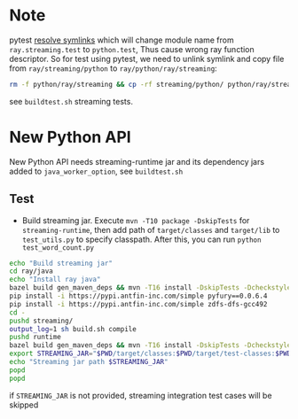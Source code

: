 # Note
pytest [resolve symlinks](https://github.com/pytest-dev/pytest/issues/5266) which will change module name from `ray.streaming.test` to `python.test`, Thus cause wrong ray function descriptor. So for test using pytest, we need to unlink symlink and copy file from `ray/streaming/python` to `ray/python/ray/streaming`:
```bash
rm -f python/ray/streaming && cp -rf streaming/python/ python/ray/streaming
```
see `buildtest.sh` streaming tests.

# New Python API
New Python API needs streaming-runtime jar and its dependency jars added to `java_worker_option`,  see `buildtest.sh`
## Test
* Build streaming jar. Execute `mvn -T10 package -DskipTests` for `streaming-runtime`, then
add path of `target/classes` and `target/lib` to `test_utils.py` to specify classpath. After this, you can run `python test_word_count.py`
```bash
echo "Build streaming jar"
cd ray/java
echo "Install ray java"
bazel build gen_maven_deps && mvn -T16 install -DskipTests -Dcheckstyle.skip
pip install -i https://pypi.antfin-inc.com/simple pyfury==0.0.6.4
pip install -i https://pypi.antfin-inc.com/simple zdfs-dfs-gcc492
cd -
pushd streaming/
output_log=1 sh build.sh compile
pushd runtime
bazel build gen_maven_deps && mvn -T16 install -DskipTests -Dcheckstyle.skip
export STREAMING_JAR="$PWD/target/classes:$PWD/target/test-classes:$PWD/target/lib/*"
echo "Streaming jar path $STREAMING_JAR"
popd
popd
```
if `STREAMING_JAR` is not provided, streaming integration test cases will be skipped
